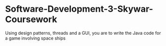# Software-Development-3-Skywar-Coursework
Using design patterns, threads and a GUI, you are to write the Java code for a game involving space ships
